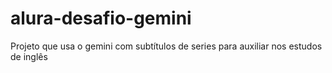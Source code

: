 # alura-desafio-gemini
Projeto que usa o gemini com subtítulos de series para auxiliar nos estudos de inglês 
